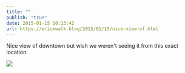 ```yaml
---
title: ""
publish: "true"
date: 2015-01-15 10:13:42
url: https://ericmwalk.blog/2015/01/15/nice-view-of.html
---
```


Nice view of downtown but wish we weren't seeing it from this exact location

![](https://ericmwalk.blog/uploads/2022/fcaf6d36a7.jpg)